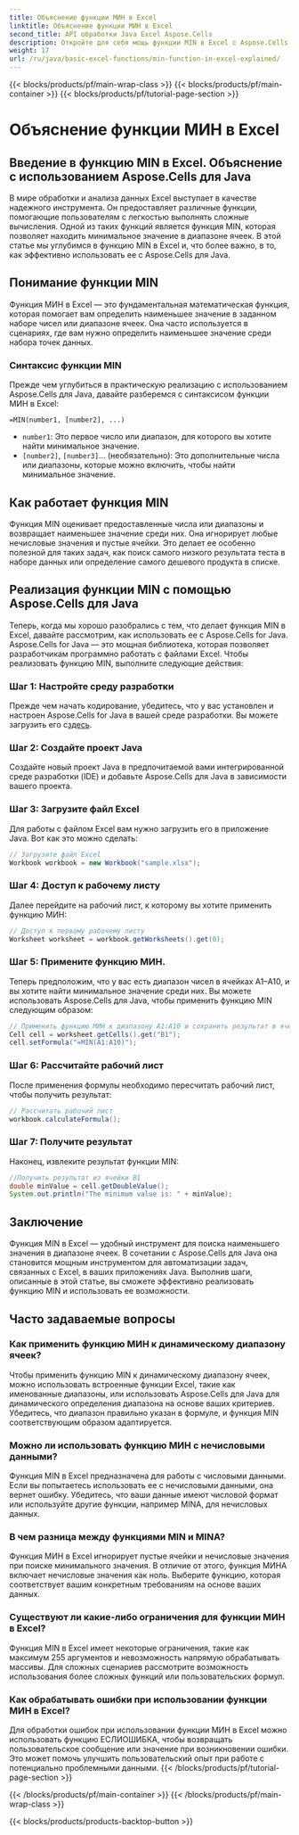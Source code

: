 ```yaml
---
title: Объяснение функции МИН в Excel
linktitle: Объяснение функции МИН в Excel
second_title: API обработки Java Excel Aspose.Cells
description: Откройте для себя мощь функции MIN в Excel с Aspose.Cells для Java. Научитесь находить минимальные значения без усилий.
weight: 17
url: /ru/java/basic-excel-functions/min-function-in-excel-explained/
---
```


{{< blocks/products/pf/main-wrap-class >}}
{{< blocks/products/pf/main-container >}}
{{< blocks/products/pf/tutorial-page-section >}}

# Объяснение функции МИН в Excel


## Введение в функцию MIN в Excel. Объяснение с использованием Aspose.Cells для Java

В мире обработки и анализа данных Excel выступает в качестве надежного инструмента. Он предоставляет различные функции, помогающие пользователям с легкостью выполнять сложные вычисления. Одной из таких функций является функция MIN, которая позволяет находить минимальное значение в диапазоне ячеек. В этой статье мы углубимся в функцию MIN в Excel и, что более важно, в то, как эффективно использовать ее с Aspose.Cells для Java.

## Понимание функции MIN

Функция МИН в Excel — это фундаментальная математическая функция, которая помогает вам определить наименьшее значение в заданном наборе чисел или диапазоне ячеек. Она часто используется в сценариях, где вам нужно определить наименьшее значение среди набора точек данных.

### Синтаксис функции MIN

Прежде чем углубиться в практическую реализацию с использованием Aspose.Cells для Java, давайте разберемся с синтаксисом функции МИН в Excel:

```
=MIN(number1, [number2], ...)
```

- `number1`: Это первое число или диапазон, для которого вы хотите найти минимальное значение.
- `[number2]`, `[number3]`... (необязательно): Это дополнительные числа или диапазоны, которые можно включить, чтобы найти минимальное значение.

## Как работает функция MIN

Функция MIN оценивает предоставленные числа или диапазоны и возвращает наименьшее значение среди них. Она игнорирует любые нечисловые значения и пустые ячейки. Это делает ее особенно полезной для таких задач, как поиск самого низкого результата теста в наборе данных или определение самого дешевого продукта в списке.

## Реализация функции MIN с помощью Aspose.Cells для Java

Теперь, когда мы хорошо разобрались с тем, что делает функция MIN в Excel, давайте рассмотрим, как использовать ее с Aspose.Cells for Java. Aspose.Cells for Java — это мощная библиотека, которая позволяет разработчикам программно работать с файлами Excel. Чтобы реализовать функцию MIN, выполните следующие действия:

### Шаг 1: Настройте среду разработки

 Прежде чем начать кодирование, убедитесь, что у вас установлен и настроен Aspose.Cells for Java в вашей среде разработки. Вы можете загрузить его с[здесь](https://releases.aspose.com/cells/java/).

### Шаг 2: Создайте проект Java

Создайте новый проект Java в предпочитаемой вами интегрированной среде разработки (IDE) и добавьте Aspose.Cells для Java в зависимости вашего проекта.

### Шаг 3: Загрузите файл Excel

Для работы с файлом Excel вам нужно загрузить его в приложение Java. Вот как это можно сделать:

```java
// Загрузите файл Excel
Workbook workbook = new Workbook("sample.xlsx");
```

### Шаг 4: Доступ к рабочему листу

Далее перейдите на рабочий лист, к которому вы хотите применить функцию МИН:

```java
// Доступ к первому рабочему листу
Worksheet worksheet = workbook.getWorksheets().get(0);
```

### Шаг 5: Примените функцию МИН.

Теперь предположим, что у вас есть диапазон чисел в ячейках A1–A10, и вы хотите найти минимальное значение среди них. Вы можете использовать Aspose.Cells для Java, чтобы применить функцию MIN следующим образом:

```java
// Применить функцию МИН к диапазону A1:A10 и сохранить результат в ячейке B1.
Cell cell = worksheet.getCells().get("B1");
cell.setFormula("=MIN(A1:A10)");
```

### Шаг 6: Рассчитайте рабочий лист

После применения формулы необходимо пересчитать рабочий лист, чтобы получить результат:

```java
// Рассчитать рабочий лист
workbook.calculateFormula();
```

### Шаг 7: Получите результат

Наконец, извлеките результат функции MIN:

```java
//Получить результат из ячейки B1
double minValue = cell.getDoubleValue();
System.out.println("The minimum value is: " + minValue);
```

## Заключение

Функция MIN в Excel — удобный инструмент для поиска наименьшего значения в диапазоне ячеек. В сочетании с Aspose.Cells для Java она становится мощным инструментом для автоматизации задач, связанных с Excel, в ваших приложениях Java. Выполнив шаги, описанные в этой статье, вы сможете эффективно реализовать функцию MIN и использовать ее возможности.

## Часто задаваемые вопросы

### Как применить функцию МИН к динамическому диапазону ячеек?

Чтобы применить функцию MIN к динамическому диапазону ячеек, можно использовать встроенные функции Excel, такие как именованные диапазоны, или использовать Aspose.Cells для Java для динамического определения диапазона на основе ваших критериев. Убедитесь, что диапазон правильно указан в формуле, и функция MIN соответствующим образом адаптируется.

### Можно ли использовать функцию МИН с нечисловыми данными?

Функция MIN в Excel предназначена для работы с числовыми данными. Если вы попытаетесь использовать ее с нечисловыми данными, она вернет ошибку. Убедитесь, что ваши данные имеют числовой формат или используйте другие функции, например MINA, для нечисловых данных.

### В чем разница между функциями MIN и MINA?

Функция МИН в Excel игнорирует пустые ячейки и нечисловые значения при поиске минимального значения. В отличие от этого, функция МИНА включает нечисловые значения как ноль. Выберите функцию, которая соответствует вашим конкретным требованиям на основе ваших данных.

### Существуют ли какие-либо ограничения для функции МИН в Excel?

Функция MIN в Excel имеет некоторые ограничения, такие как максимум 255 аргументов и невозможность напрямую обрабатывать массивы. Для сложных сценариев рассмотрите возможность использования более сложных функций или пользовательских формул.

### Как обрабатывать ошибки при использовании функции МИН в Excel?

Для обработки ошибок при использовании функции МИН в Excel можно использовать функцию ЕСЛИОШИБКА, чтобы возвращать пользовательское сообщение или значение при возникновении ошибки. Это может помочь улучшить пользовательский опыт при работе с потенциально проблемными данными.
{{< /blocks/products/pf/tutorial-page-section >}}

{{< /blocks/products/pf/main-container >}}
{{< /blocks/products/pf/main-wrap-class >}}

{{< blocks/products/products-backtop-button >}}
